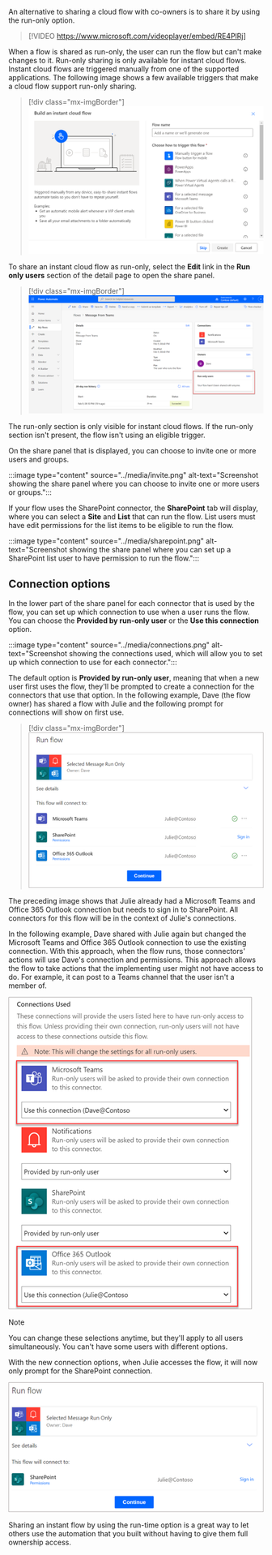 An alternative to sharing a cloud flow with co-owners is to share it by using the run-only option.

> [!VIDEO https://www.microsoft.com/videoplayer/embed/RE4PlRj]

When a flow is shared as run-only, the user can run the flow but can't make changes to it. Run-only sharing is only available for instant cloud flows. Instant cloud flows are triggered manually from one of the supported applications. The following image shows a few available triggers that make a cloud flow support run-only sharing.

> [!div class="mx-imgBorder"]
> [![Screenshot showing instant cloud flow triggers such as Flow button for mobile, Power Apps, Power Virtual Agents, For a selected file in SharePoint, and For a selected item in Dataverse.](../media/build.png)](../media/build.png#lightbox)

To share an instant cloud flow as run-only, select the **Edit** link in the **Run only users** section of the detail page to open the share panel.

> [!div class="mx-imgBorder"]
> [![Screenshot showing the Run only user section in lower-right corner of the screen.](../media/run-only.png)](../media/run-only.png#lightbox)

The run-only section is only visible for instant cloud flows. If the run-only section isn't present, the flow isn't using an eligible trigger.

On the share panel that is displayed, you can choose to invite one or more users and groups.

:::image type="content" source="../media/invite.png" alt-text="Screenshot showing the share panel where you can choose to invite one or more users or groups.":::

If your flow uses the SharePoint connector, the **SharePoint** tab will display, where you can select a **Site** and **List** that can run the flow. List users must have edit permissions for the list items to be eligible to run the flow.

:::image type="content" source="../media/sharepoint.png" alt-text="Screenshot showing the share panel where you can set up a SharePoint list user to have permission to run the flow.":::

## Connection options

In the lower part of the share panel for each connector that is used by the flow, you can set up which connection to use when a user runs the flow. You can choose the **Provided by run-only user** or the **Use this connection** option.

:::image type="content" source="../media/connections.png" alt-text="Screenshot showing the connections used, which will allow you to set up which connection to use for each connector.":::

The default option is **Provided by run-only user**, meaning that when a new user first uses the flow, they'll be prompted to create a connection for the connectors that use that option. In the following example, Dave (the flow owner) has shared a flow with Julie and the following prompt for connections will show on first use.

> [!div class="mx-imgBorder"]
> ![Screenshot showing the user being prompted to set up connections when they run the flow.](../media/run-flow.png)

The preceding image shows that Julie already had a Microsoft Teams and Office 365 Outlook connection but needs to sign in to SharePoint. All connectors for this flow will be in the context of Julie's connections.

In the following example, Dave shared with Julie again but changed the Microsoft Teams and Office 365 Outlook connection to use the existing connection. With this approach, when the flow runs, those connectors' actions will use Dave's connection and permissions. This approach allows the flow to take actions that the implementing user might not have access to do. For example, it can post to a Teams channel that the user isn't a member of.

![Screenshot showing some connections set up as Use this connection instead of as Provided by run-only user.](../media/connections-used.png)

> [!NOTE]
> You can change these selections anytime, but they'll apply to all users simultaneously. You can't have some users with different options.

With the new connection options, when Julie accesses the flow, it will now only prompt for the SharePoint connection.

![Screenshot showing the user being prompted for a connection.](../media/julie-sharepoint.png)

Sharing an instant flow by using the run-time option is a great way to let others use the automation that you built without having to give them full ownership access.
